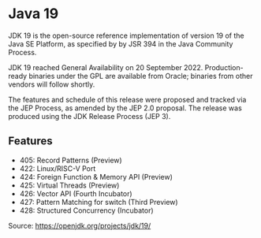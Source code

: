 # Java 19 

JDK 19 is the open-source reference implementation of version 19 of the Java SE Platform, as 
specified by by JSR 394 in the Java Community Process.

JDK 19 reached General Availability on 20 September 2022. Production-ready binaries under the 
GPL are available from Oracle; binaries from other vendors will follow shortly.

The features and schedule of this release were proposed and tracked via the JEP Process, as 
amended by the JEP 2.0 proposal. The release was produced using the JDK Release Process (JEP 3).

## Features
- 405:	Record Patterns (Preview)
- 422:	Linux/RISC-V Port
- 424:	Foreign Function & Memory API (Preview)
- 425:	Virtual Threads (Preview)
- 426:	Vector API (Fourth Incubator)
- 427:	Pattern Matching for switch (Third Preview)
- 428:	Structured Concurrency (Incubator)

Source: https://openjdk.org/projects/jdk/19/